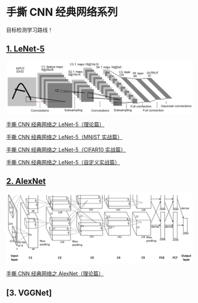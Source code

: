 # 手撕 CNN 经典网络系列

目标检测学习路线！

## [1. LeNet-5](https://github.com/RedstoneWill/ObjectDetectionLearner/tree/main/LeNet-5)

![](./images/lenet5.png)

[手撕 CNN 经典网络之 LeNet-5（理论篇）](https://mp.weixin.qq.com/s?__biz=MzIwOTc2MTUyMg==&amp;mid=2247529903&amp;idx=1&amp;sn=7b44c1544a26c5df89539ba10fe0ca6d&amp;chksm=976cd032a01b59248f9bbce8cbc039820c5f8fe882706b92a5f0539d748cd52efc2b1e918ff7&token=431225665&lang=zh_CN#rd)

[手撕 CNN 经典网络之 LeNet-5（MNIST 实战篇）](https://mp.weixin.qq.com/s?__biz=MzIwOTc2MTUyMg==&amp;mid=2247530266&amp;idx=1&amp;sn=7da4a8f0334d3028bbe6b8c020684dd9&amp;chksm=976cd287a01b5b912a20e03c58b09199a8cb4869c09a40320301fc22a494de86fc673475527e&token=431225665&lang=zh_CN#rd)

[手撕 CNN 经典网络之 LeNet-5（CIFAR10 实战篇）](https://mp.weixin.qq.com/s?__biz=MzIwOTc2MTUyMg==&amp;mid=2247530635&amp;idx=2&amp;sn=f68c23e66a7eaf790b2d637f85f2ccc6&amp;chksm=976cdd16a01b5400bd9177f456fb8c156b0211dac781838cd17e0a0b38e6bb66c28c97b01f7c&token=431225665&lang=zh_CN#rd)

[手撕 CNN 经典网络之 LeNet-5（自定义实战篇）](https://mp.weixin.qq.com/s?__biz=MzIwOTc2MTUyMg==&amp;mid=2247531081&amp;idx=2&amp;sn=7265cd037d0bc87182c28c5aef566639&amp;chksm=976cdfd4a01b56c259fcce29d0f4d13a0cba304d81298016db73c543d67981aeed06545e0c8d&token=431225665&lang=zh_CN#rd)

## [2. AlexNet](https://github.com/RedstoneWill/ObjectDetectionLearner/tree/main/AlexNet)

![](./images/alexnet.png)

[手撕 CNN 经典网络之 AlexNet（理论篇）](https://mp.weixin.qq.com/s?__biz=MzIwOTc2MTUyMg==&amp;mid=2247532770&amp;idx=1&amp;sn=b45fd0bdbe49426c1a9ffbbb0cb7d341&amp;chksm=976ce57fa01b6c690349f91d633eb678943b29915fd159175b8ead97c982a40b8d0e350e0890&token=1297065527&lang=zh_CN#rd)

## [3. VGGNet]
